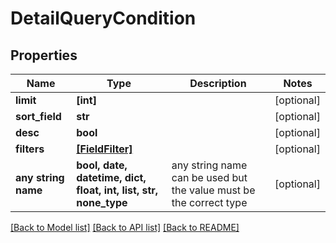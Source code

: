 # DetailQueryCondition


## Properties
Name | Type | Description | Notes
------------ | ------------- | ------------- | -------------
**limit** | **[int]** |  | [optional] 
**sort_field** | **str** |  | [optional] 
**desc** | **bool** |  | [optional] 
**filters** | [**[FieldFilter]**](FieldFilter.md) |  | [optional] 
**any string name** | **bool, date, datetime, dict, float, int, list, str, none_type** | any string name can be used but the value must be the correct type | [optional]

[[Back to Model list]](../README.md#documentation-for-models) [[Back to API list]](../README.md#documentation-for-api-endpoints) [[Back to README]](../README.md)


